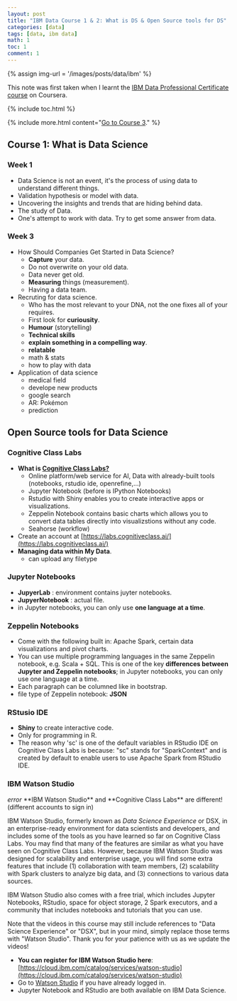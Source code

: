 ```yaml
---
layout: post
title: "IBM Data Course 1 & 2: What is DS & Open Source tools for DS"
categories: [data]
tags: [data, ibm data]
math: 1
toc: 1
comment: 1
---
```


{% assign img-url = '/images/posts/data/ibm' %}

This note was first taken when I learnt the [IBM Data Professional Certificate course](https://www.coursera.org/specializations/ibm-data-science-professional-certificate) on Coursera.

{% include toc.html %}

{% include more.html content="[Go to Course 3](/ibm-data-professional-certificate-2)." %}

## Course 1: What is Data Science

### Week 1

- Data Science is not an event, it's the process of using data to understand different things.
- Validation hypothesis or model with data.
- Uncovering the insights and trends that are hiding behind data.
- The study of Data.
- One's attempt to work with data. Try to get some answer from data.

### Week 3

- How Should Companies Get Started in Data Science?
	- **Capture** your data.
	- Do not overwrite on your old data.
	- Data never get old.
	- **Measuring** things (measurement).
	- Having a data team.
- Recruting for data science.
	- Who has the most relevant to your DNA, not the one fixes all of your requires.
	- First look for **curiousity**.
	- **Humour** (storytelling)
	- **Technical skills**
	- **explain something in a compelling way**.
	- **relatable**
	- math & stats
	- how to play with data
- Application of data science
	- medical field
	- develope new products
	- google search
	- AR: Pokémon
	- prediction

## Open Source tools for Data Science

### Cognitive Class Labs

- **What is [Cognitive Class Labs?](https://labs.cognitiveclass.ai/)**
	- Online platform/web service for AI, Data with already-built tools (notebooks, rstudio ide, openrefine,...)
	- Jupyter Notebook (before is IPython Notebooks)
	- Rstudio with Shiny enables you to create interactive apps or visualizations.
	- Zeppelin Notebook contains basic charts which allows you to convert data tables directly into visualizstions without any code.
	- Seahorse (workflow)
- Create an account at [https://labs.cognitiveclass.ai/](https://labs.cognitiveclass.ai/)
- **Managing data within My Data**.
	- can upload any filetype

### Jupyter Notebooks

- **JupyerLab** : environment contains juyter notebooks.
- **JupyerNotebook** : actual file.
- in Jupyter notebooks, you can only use **one language at a time**.

### Zeppelin Notebooks

- Come with the following built in: Apache Spark, certain data visualizations and pivot charts.
- You can use multiple programming languages in the same Zeppelin notebook, e.g. Scala + SQL. This is one of the key **differences between Jupyter and Zeppelin notebooks**; in Jupyter notebooks, you can only use one language at a time.
- Each paragraph can be columned like in bootstrap.
- file type of Zeppelin notebook: **JSON**

### RStusio IDE

- **Shiny** to create interactive code.
- Only for programming in R.
- The reason why 'sc' is one of the default variables in RStudio IDE on Cognitive Class Labs is because: "sc" stands for "SparkContext" and is created by default to enable users to use Apache Spark from RStudio IDE.

### IBM Watson Studio

<p markdown="1" class="thi-warning">
<i class="material-icons mat-icon">error</i>
**IBM Watson Studio** and **Cognitive Class Labs** are different! (different accounts to sign in)
</p>

IBM Watson Studio, formerly known as *Data Science Experience* or DSX, in an enterprise-ready environment for data scientists and developers, and includes some of the tools as you have learned so far on Cognitive Class Labs. You may find that many of the features are similar as what you have seen on Cognitive Class Labs. However, because IBM Watson Studio was designed for scalability and enterprise usage, you will find some extra features that include (1) collaboration with team members, (2) scalability with Spark clusters to analyze big data, and (3) connections to various data sources.

IBM Watson Studio also comes with a free trial, which includes Jupyter Notebooks, RStudio, space for object storage, 2 Spark executors, and a community that includes notebooks and tutorials that you can use.

Note that the videos in this course may still include references to "Data Science Experience" or "DSX", but in your mind, simply replace those terms with "Watson Studio". Thank you for your patience with us as we update the videos!

- **You can register for IBM Watson Studio here**: [https://cloud.ibm.com/catalog/services/watson-studio](https://cloud.ibm.com/catalog/services/watson-studio)
- Go to [Watson Studio](https://cloud.ibm.com/catalog/services/watson-studio) if you have already logged in.
- Jupyter Notebook and RStudio are both available on IBM Data Science.
